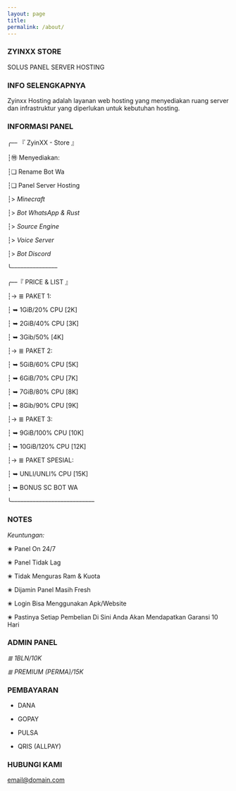 ```yaml
---
layout: page
title: 
permalink: /about/
---
```

### ZYINXX STORE
SOLUS PANEL SERVER HOSTING

### INFO SELENGKAPNYA

Zyinxx Hosting adalah layanan web hosting yang menyediakan ruang server dan infrastruktur yang diperlukan untuk kebutuhan hosting.

### INFORMASI PANEL
╭–– 『 ZyinXX - Store 』


┆㊕ Menyediakan:

┆❏ Rename Bot Wa

┆❏ Panel Server Hosting

┆> *Minecraft* 

┆> *Bot WhatsApp & Rust*

┆> *Source Engine*

┆> *Voice Server*

┆> *Bot Discord*

╰–––––––––––––––

╭––『 PRICE & LIST 』 

┆→ ≣ PAKET 1:

┆ ➥ 1GiB/20% CPU  [2K]

┆ ➥ 2GiB/40% CPU  [3K]

┆ ➥ 3Gib/50%      [4K]

┆→ ≣ PAKET 2:

┆ ➥ 5GiB/60% CPU [5K]

┆ ➥ 6GiB/70% CPU [7K]

┆ ➥ 7GiB/80% CPU [8K]

┆ ➥ 8Gib/90% CPU [9K]

┆→ ≣ PAKET 3:

┆ ➥ 9GiB/100% CPU [10K]

┆ ➥ 10GiB/120% CPU [12K]

┆→ ≣ PAKET SPESIAL:

┆ ➥ UNLI/UNLI% CPU [15K]

┆ ➥ BONUS SC BOT WA

╰–––––––––––––––––––––––––––
### NOTES
*Keuntungan:*

✬ Panel On 24/7 

✬ Panel Tidak Lag

✬ Tidak Menguras Ram & Kuota

✬ Dijamin Panel Masih Fresh

✬ Login Bisa Menggunakan Apk/Website

✬ Pastinya Setiap Pembelian Di Sini Anda Akan Mendapatkan Garansi 10 Hari

### ADMIN PANEL


*≣ 1BLN/10K*

*≣ PREMIUM (PERMA)/15K*

### PEMBAYARAN

- DANA

- GOPAY

- PULSA

- QRIS (ALLPAY)

### HUBUNGI KAMI

[email@domain.com](mailto:email@domain.com)
